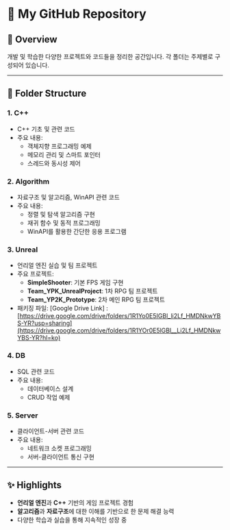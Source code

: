 # 📂 My GitHub Repository

## 📌 Overview
개발 및 학습한 다양한 프로젝트와 코드들을 정리한 공간입니다. 각 폴더는 주제별로 구성되어 있습니다.

---

## 📁 Folder Structure
### 1. **C++**
- C++ 기초 및 관련 코드
- 주요 내용:
  - 객체지향 프로그래밍 예제
  - 메모리 관리 및 스마트 포인터
  - 스레드와 동시성 제어

### 2. **Algorithm**
- 자료구조 및 알고리즘, WinAPI 관련 코드
- 주요 내용:
  - 정렬 및 탐색 알고리즘 구현
  - 재귀 함수 및 동적 프로그래밍
  - WinAPI를 활용한 간단한 응용 프로그램

### 3. **Unreal**
- 언리얼 엔진 실습 및 팀 프로젝트
- 주요 프로젝트:
  - **SimpleShooter**: 기본 FPS 게임 구현
  - **Team_YPK_UnrealProject**: 1차 RPG 팀 프로젝트
  - **Team_YP2K_Prototype**: 2차 메인 RPG 팀 프로젝트
- 패키징 파일: [Google Drive Link] : [https://drive.google.com/drive/folders/1R1Yo0E5IGBl_li2Lf_HMDNkwYBS-YR?usp=sharing](https://drive.google.com/drive/folders/1R1YOr0E5lGBl__Li2Lf_HMDNkwYBS-YR?hl=ko)

### 4. **DB**
- SQL 관련 코드
- 주요 내용:
  - 데이터베이스 설계
  - CRUD 작업 예제

### 5. **Server**
- 클라이언트-서버 관련 코드
- 주요 내용:
  - 네트워크 소켓 프로그래밍
  - 서버-클라이언트 통신 구현

---

## ✨ Highlights
- **언리얼 엔진**과 **C++** 기반의 게임 프로젝트 경험
- **알고리즘**과 **자료구조**에 대한 이해를 기반으로 한 문제 해결 능력
- 다양한 학습과 실습을 통해 지속적인 성장 중
